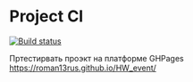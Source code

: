 # Project CI
[![Build status](https://ci.appveyor.com/api/projects/status/03vv2ob76te3ux0f/branch/main?svg=true)](https://ci.appveyor.com/project/Roman13rus/hw-event/branch/main)

 Пртестирвать проэкт на платформе GHPages
https://roman13rus.github.io/HW_event/
